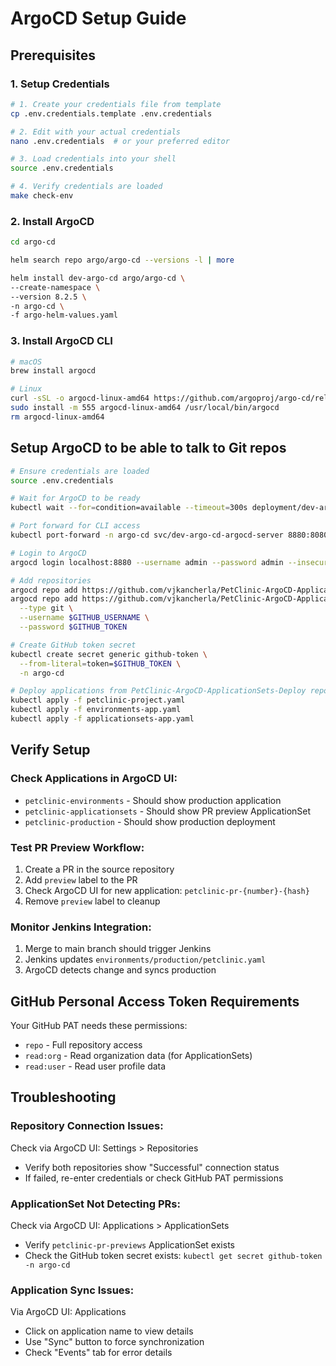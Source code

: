 # ArgoCD Setup Guide

## Prerequisites

### 1. Setup Credentials

```bash
# 1. Create your credentials file from template
cp .env.credentials.template .env.credentials

# 2. Edit with your actual credentials
nano .env.credentials  # or your preferred editor

# 3. Load credentials into your shell
source .env.credentials

# 4. Verify credentials are loaded
make check-env
```

### 2. Install ArgoCD

```bash
cd argo-cd

helm search repo argo/argo-cd --versions -l | more

helm install dev-argo-cd argo/argo-cd \
--create-namespace \
--version 8.2.5 \
-n argo-cd \
-f argo-helm-values.yaml
```

### 3. Install ArgoCD CLI

```bash
# macOS
brew install argocd

# Linux
curl -sSL -o argocd-linux-amd64 https://github.com/argoproj/argo-cd/releases/latest/download/argocd-linux-amd64
sudo install -m 555 argocd-linux-amd64 /usr/local/bin/argocd
rm argocd-linux-amd64

```


## Setup ArgoCD to be able to talk to Git repos


```bash
# Ensure credentials are loaded
source .env.credentials

# Wait for ArgoCD to be ready
kubectl wait --for=condition=available --timeout=300s deployment/dev-argo-cd-argocd-server -n argo-cd

# Port forward for CLI access
kubectl port-forward -n argo-cd svc/dev-argo-cd-argocd-server 8880:8080 &

# Login to ArgoCD
argocd login localhost:8880 --username admin --password admin --insecure

# Add repositories
argocd repo add https://github.com/vjkancherla/PetClinic-ArgoCD-ApplicationSets.git --type git
argocd repo add https://github.com/vjkancherla/PetClinic-ArgoCD-ApplicationSets-Deploy.git \
  --type git \
  --username $GITHUB_USERNAME \
  --password $GITHUB_TOKEN

# Create GitHub token secret
kubectl create secret generic github-token \
  --from-literal=token=$GITHUB_TOKEN \
  -n argo-cd

# Deploy applications from PetClinic-ArgoCD-ApplicationSets-Deploy repo
kubectl apply -f petclinic-project.yaml
kubectl apply -f environments-app.yaml
kubectl apply -f applicationsets-app.yaml
```

## Verify Setup

### Check Applications in ArgoCD UI:
- `petclinic-environments` - Should show production application
- `petclinic-applicationsets` - Should show PR preview ApplicationSet
- `petclinic-production` - Should show production deployment

### Test PR Preview Workflow:
1. Create a PR in the source repository
2. Add `preview` label to the PR
3. Check ArgoCD UI for new application: `petclinic-pr-{number}-{hash}`
4. Remove `preview` label to cleanup

### Monitor Jenkins Integration:
1. Merge to main branch should trigger Jenkins
2. Jenkins updates `environments/production/petclinic.yaml`
3. ArgoCD detects change and syncs production

## GitHub Personal Access Token Requirements

Your GitHub PAT needs these permissions:
- `repo` - Full repository access
- `read:org` - Read organization data (for ApplicationSets)
- `read:user` - Read user profile data

## Troubleshooting

### Repository Connection Issues:
Check via ArgoCD UI: Settings > Repositories
- Verify both repositories show "Successful" connection status
- If failed, re-enter credentials or check GitHub PAT permissions

### ApplicationSet Not Detecting PRs:
Check via ArgoCD UI: Applications > ApplicationSets
- Verify `petclinic-pr-previews` ApplicationSet exists
- Check the GitHub token secret exists: `kubectl get secret github-token -n argo-cd`

### Application Sync Issues:
Via ArgoCD UI: Applications
- Click on application name to view details
- Use "Sync" button to force synchronization
- Check "Events" tab for error details